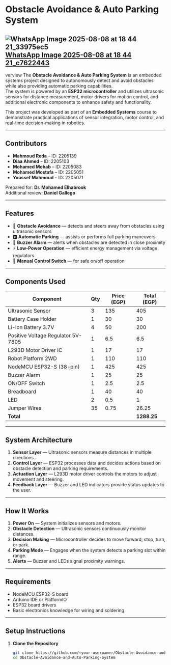 # Obstacle Avoidance & Auto Parking System

## ![WhatsApp Image 2025-08-08 at 18 44 21_33975ec5](https://github.com/user-attachments/assets/0fa71fdd-db06-4578-bdd8-fc298f14263c) [WhatsApp Image 2025-08-08 at 18 44 21_c7622443](https://github.com/user-attachments/assets/4595b351-10c1-48d4-8c79-7f83617e5702)

verview
The **Obstacle Avoidance & Auto Parking System** is an embedded systems project designed to autonomously detect and avoid obstacles while also providing automatic parking capabilities.  
The system is powered by an **ESP32 microcontroller** and utilizes ultrasonic sensors for distance measurement, motor drivers for motion control, and additional electronic components to enhance safety and functionality.

This project was developed as part of an **Embedded Systems** course to demonstrate practical applications of sensor integration, motor control, and real-time decision-making in robotics.

---

## Contributors
- **Mahmoud Reda** – ID: 2205139  
- **Diaa Ahmed** – ID: 2205103  
- **Mohamed Mohab** – ID: 2205083  
- **Mohamed Mostafa** – ID: 2205051  
- **Youssef Mahmoud** – ID: 2205071  

Prepared for: **Dr. Mohamed Elhabrook**  
Additional review: **Daniel Gallego**  

---

## Features
- 🚗 **Obstacle Avoidance** — detects and steers away from obstacles using ultrasonic sensors  
- 🅿️ **Automatic Parking** — assists or performs full parking maneuvers  
- 🔔 **Buzzer Alarm** — alerts when obstacles are detected in close proximity  
- ⚡ **Low-Power Operation** — efficient energy management via voltage regulators  
- 🔌 **Manual Control Switch** — for safe on/off operation  

---

## Components Used
| Component                          | Qty | Price (EGP) | Total (EGP) |
|------------------------------------|-----|-------------|-------------|
| Ultrasonic Sensor                  | 3   | 135         | 405         |
| Battery Case Holder                | 1   | 30          | 30          |
| Li-ion Battery 3.7V                 | 4   | 50          | 200         |
| Positive Voltage Regulator 5V-7805 | 1   | 6.5         | 6.5         |
| L293D Motor Driver IC               | 1   | 17          | 17          |
| Robot Platform 2WD                  | 1   | 110         | 110         |
| NodeMCU ESP32-S (38-pin)            | 1   | 425         | 425         |
| Buzzer Alarm                        | 1   | 25          | 25          |
| ON/OFF Switch                       | 1   | 2.5         | 2.5         |
| Breadboard                          | 1   | 40          | 40          |
| LED                                 | 2   | 0.5         | 1           |
| Jumper Wires                        | 35  | 0.75        | 26.25       |
| **Total**                           |     |             | **1288.25** |

---

## System Architecture
1. **Sensor Layer** — Ultrasonic sensors measure distances in multiple directions.  
2. **Control Layer** — ESP32 processes data and decides actions based on obstacle detection and parking requirements.  
3. **Actuation Layer** — L293D motor driver controls the motors to adjust movement and steering.  
4. **Feedback Layer** — Buzzer and LED indicators provide status updates to the user.

---

## How It Works
1. **Power On** — System initializes sensors and motors.  
2. **Obstacle Detection** — Ultrasonic sensors continuously monitor distances.  
3. **Decision Making** — Microcontroller decides to move forward, stop, turn, or park.  
4. **Parking Mode** — Engages when the system detects a parking slot within range.  
5. **Alerts** — Buzzer and LEDs signal proximity warnings.  

---

## Requirements
- NodeMCU ESP32-S board
- Arduino IDE or PlatformIO
- ESP32 board drivers
- Basic electronics knowledge for wiring and soldering

---

## Setup Instructions
1. **Clone the Repository**
   ```bash
   git clone https://github.com/<your-username>/Obstacle-Avoidance-and-Auto-Parking-System.git
   cd Obstacle-Avoidance-and-Auto-Parking-System
